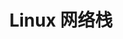 ---
title: Linux 网络栈
description: A description of this category
image:

# Badge style
style:
    background: "#92C7CF"
    color: "#fff"
---